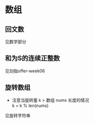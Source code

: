 # 数组

## 回文数

见数学部分

## 和为S的连续正整数

见剑指offer-week06

## 旋转数组

- 注意当旋转量 k > 数组 nums 长度的情况  
  k = k % len(nums)

见旋转字符串
